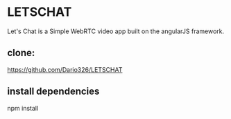 # LETSCHAT

Let's Chat is a Simple WebRTC video app built on the angularJS framework.

## clone:

https://github.com/Dario326/LETSCHAT

## install dependencies

npm install

